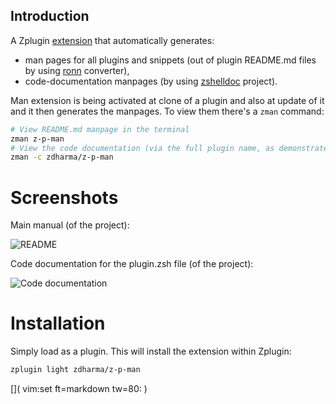 ## Introduction

A Zplugin [extension](../Z-PLUGINS/) that automatically generates:

  - man pages for all plugins and snippets (out of plugin README.md files by
    using [ronn](https://github.com/rtomayko/ronn) converter),
  - code-documentation manpages (by using
    [zshelldoc](https://github.com/zdharma/zshelldoc) project).

Man extension is being activated at clone of a plugin and also at update of it
and it then generates the manpages. To view them there's a `zman` command:

```zsh
# View README.md manpage in the terminal
zman z-p-man
# View the code documentation (via the full plugin name, as demonstrated)
zman -c zdharma/z-p-man
```

# Screenshots

Main manual (of the project):

![README](https://raw.githubusercontent.com/zdharma/z-p-zman/master/images/zman-readme.png)

Code documentation for the plugin.zsh file (of the project):

![Code documentation](https://raw.githubusercontent.com/zdharma/z-p-zman/master/images/zman-cd.png)

# Installation

Simply load as a plugin. This will install the extension within Zplugin:

```zsh
zplugin light zdharma/z-p-man
```

[]( vim:set ft=markdown tw=80: )
